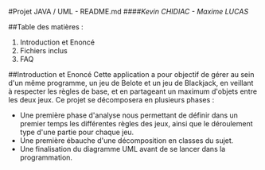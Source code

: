 
#Projet JAVA / UML - README.md
####*Kevin CHIDIAC - Maxime LUCAS*

##Table des matières :
1. Introduction et Enoncé
2. Fichiers inclus
3. FAQ

##Introduction et Enoncé
Cette application a pour objectif de gérer au sein d'un même programme, un jeu de Belote et un jeu de Blackjack, en veillant à respecter les règles de base, et en partageant un maximum d'objets entre les deux jeux.
Ce projet se décomposera en plusieurs phases :
- Une première phase d'analyse nous permettant de définir dans un premier temps les différentes règles des jeux, ainsi que le déroulement type d'une partie pour chaque jeu.
- Une première ébauche d'une décomposition en classes du sujet.
- Une finalisation du diagramme UML avant de se lancer dans la programmation.

